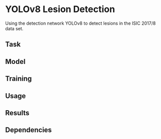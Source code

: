 # YOLOv8 Lesion Detection

Using the detection network YOLOv8 to detect lesions in the ISIC 2017/8 data set.

## Task



## Model



## Training



## Usage



## Results



## Dependencies